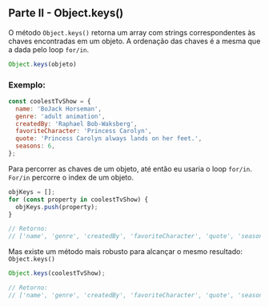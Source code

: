 ## Parte II - Object.keys()
O método `Object.keys()` retorna um array com strings correspondentes às chaves encontradas em um objeto. A ordenação das chaves é a mesma que a dada pelo loop `for/in`.

```js
Object.keys(objeto)
```
### Exemplo:

```js
const coolestTvShow = {
  name: 'BoJack Horseman',
  genre: 'adult animation',
  createdBy: 'Raphael Bob-Waksberg',
  favoriteCharacter: 'Princess Carolyn',
  quote: 'Princess Carolyn always lands on her feet.',
  seasons: 6,
};
```
Para percorrer as chaves de um objeto, até então eu usaria o loop `for/in`. `For/in` percorre o index de um objeto.
```js
objKeys = [];
for (const property in coolestTvShow) {
  objKeys.push(property);
}

// Retorno:
// ['name', 'genre', 'createdBy', 'favoriteCharacter', 'quote', 'seasons']
```
Mas existe um método mais robusto para alcançar o mesmo resultado: `Object.keys()`
```js
Object.keys(coolestTvShow);

// Retorno:
// ['name', 'genre', 'createdBy', 'favoriteCharacter', 'quote', 'seasons']
```